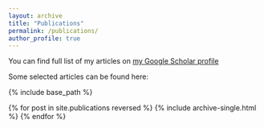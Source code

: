 ```yaml
---
layout: archive
title: "Publications"
permalink: /publications/
author_profile: true
---
```



  You can find full list of my articles on [my Google Scholar profile](https://scholar.google.it/citations?hl=en&user=sDnmJ_YAAAAJ&view_op=list_works&sortby=pubdate)

  Some selected articles can be found here:

{% include base_path %}

{% for post in site.publications reversed %}
  {% include archive-single.html %}
{% endfor %}
